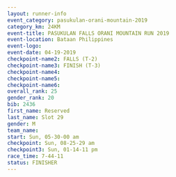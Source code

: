 ```yaml
---
layout: runner-info 
event_category: pasukulan-orani-mountain-2019 
category_km: 24KM 
event-title: PASUKULAN FALLS ORANI MOUNTAIN RUN 2019 
event-location: Bataan Philippines 
event-logo: 
event-date: 04-19-2019 
checkpoint-name2: FALLS (T-2) 
checkpoint-name3: FINISH (T-3) 
checkpoint-name4: 
checkpoint-name5: 
checkpoint-name6: 
overall_rank: 25
gender_rank: 20
bib: 2436
first_name: Reserved
last_name: Slot 29
gender: M
team_name: 
start: Sun, 05-30-00 am
checkpoint: Sun, 08-25-29 am
checkpoint3: Sun, 01-14-11 pm
race_time: 7-44-11
status: FINISHER
---
```

